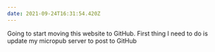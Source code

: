 ```yaml
---
date: 2021-09-24T16:31:54.420Z
---
```


Going to start moving this website to GitHub. First thing I need to do is update my micropub server to post to GitHub